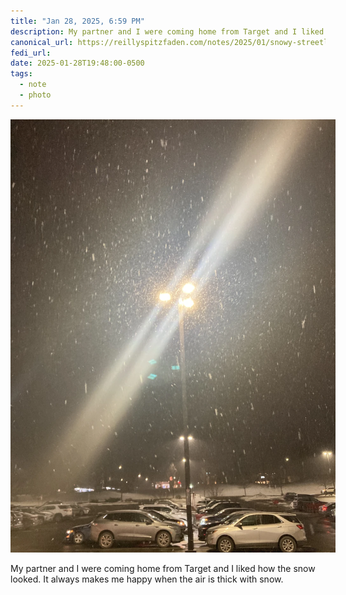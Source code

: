 ```yaml
---
title: "Jan 28, 2025, 6:59 PM"
description: My partner and I were coming home from Target and I liked how the snow looked.
canonical_url: https://reillyspitzfaden.com/notes/2025/01/snowy-streetlight/
fedi_url:
date: 2025-01-28T19:48:00-0500
tags:
  - note
  - photo
---
```


<style>
  img {
    max-width: 520px;
  }
  @media screen and (max-width: 565px) {
    img {
      max-width: 100%;
    }
  }
</style>

<img src="/media/notes/2025/01/streetlight-snow-target-012825.webp" alt="A streetlight with three lamps in a Target parking lot at night. The air is thick with snow, and glowing diffraction lines come from the light at diagonals.">

My partner and I were coming home from Target and I liked how the snow looked. It always makes me happy when the air is thick with snow.